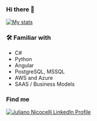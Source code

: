### Hi there 👋

<!--
**nicocelli/nicocelli** is a ✨ _special_ ✨ repository because its `README.md` (this file) appears on your GitHub profile.

Here are some ideas to get you started:

- 🔭 I’m currently working on ...
- 🌱 I’m currently learning ...
- 👯 I’m looking to collaborate on ...
- 🤔 I’m looking for help with ...
- 💬 Ask me about ...
- 📫 How to reach me: ...
- 😄 Pronouns: ...
- ⚡ Fun fact: ...
-->

[![My stats](https://github-readme-stats.vercel.app/api?username=nicocelli&show_icons=true&theme=gotham&hide_border=true&include_all_commits=true&count_private=true&hide=issues,contribs)](https://github.com/anuraghazra/github-readme-stats)

### :hammer_and_wrench: Familiar with
- C#
- Python
- Angular
- PostgreSQL, MSSQL
- AWS and Azure
- SAAS / Business Models

### Find me

<a href="https://linkedin.com/in/juliano-nicocelli" target="_blank"><img src="https://img.shields.io/badge/LinkedIn-0077B5?style=for-the-badge&logo=linkedin&logoColor=white" alt="Juliano Nicocelli LinkedIn Profile"/>
